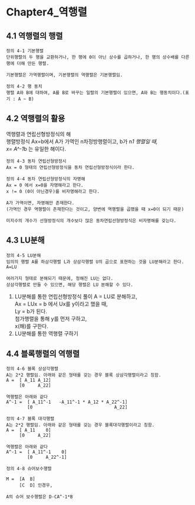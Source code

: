 # Chapter4_역행렬

4.1 역행렬의 행렬
---
```
정의 4-1 기본행렬
단위행렬의 두 행을 교환하거나, 한 행에 0이 아닌 상수를 곱하거나, 한 행의 상수배를 다른 행에 더해 만든 행렬.

기본행렬은 가역행렬이며, 기본행렬의 역행렬은 기본행렬임.
```

```
정의 4-2 행 동치
행렬 A와 B에 대하여, A를 B로 바꾸는 일렬의 기본행렬이 있으면, A와 B는 행동치이다.(표기 : A ~ B)
```

4.2 역행렬의 활용
---

역행렬과 연립선형방정식의 해  
행렬방정식 Ax=b에서 A가 가역인 n차정방행렬이고, b가 n*1 행렬일 때,   
x= A^-1*b 는 유일한 해이다.  


```
정의 4-3 동차 연립선형방정시
Ax = 0 형태의 연립선형방정식을 동차 연립선형방정식이라 한다.
```


```
정의 4-4 동차 연립선형방정식의 자명해
Ax = 0 에서 x=0을 자명해라고 한다.
x != 0 (0이 아닌경우)를 비자명해라고 한다.

A가 가역이면, 자명해만 존재한다.
(가역인 경우 역행렬이 존재한다는 것이고, 양변에 역행렬을 곱했을 때 x=0이 되기 때문)

미지수의 개수가 선형방정식의 개수보다 많은 동차연립선형방정식은 비자명해를 갖는다.
```



4.3 LU분해
---

```
정의 4-5 LU분해
임의의 행렬 A를 하삼각행렬 L과 상삼각행렬 U의 곱으로 표현하는 것을 LU분해라고 한다.
A=LU

여러가지 형태로 분해되기 때문에, 정해진 LU는 없다. 
상삼각행렬로 만들 수 있으면, 해당 행렬은 LU 분해할 수 있다.
```

1) LU분해를 통한 연립선형방정식 풀이
   A = LU로 분해하고,  
   Ax = LUx = b 에서 Ux를 y이라고 했을 때,  
   Ly = b가 된다.  
   첨가행렬을 통해 y를 먼저 구하고,  
   x(해)를 구한다.  
2) LU분해를 통한 역행렬 구하기
   

4.4 블록행렬의 역행렬
---

```
정의 4-6 블록 상삼각행렬 
A는 2*2 행렬임. 아래와 같은 형태를 갖는 경우 블록 상삼각행렬이라고 칭함. 
A =  [ A_11 A_12]
     [0     A_22]

역행렬은 아래와 같다
A^-1 =  [ A_11^-1   -A_11^-1 * A_12 * A_22^-1]
        [0                               A_22]
```

```
정의 4-7 블록 대각행렬
A는 2*2 행렬임. 아래와 같은 형태를 갖는 경우 블록대각행렬이라고 칭함. 
A =  [ A_11    0]
     [0     A_22]

역행렬은 아래와 같다
A^-1 =  [ A_11^-1    0]
        [0     A_22^-1]
```

```
정의 4-8 슈어보수행렬

M =  [A  B]
     [C  D] 인경우,

A의 슈어 보수행렬은 D-CA^-1*B
```